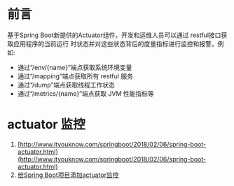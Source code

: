 # 前言
基于Spring Boot新提供的Actuator组件，开发和运维人员可以通过 restful接口获取应用程序的当前运行
时状态并对这些状态背后的度量指标进行监控和报警。例如:
- 通过“/env/{name}”端点获取系统环境变量
- 通过“/mapping”端点获取所有 restful 服务
- 通过“/dump”端点获取线程工作状态
- 通过“/metrics/{name}”端点获取 JVM 性能指标等

# actuator 监控
1. [http://www.ityouknow.com/springboot/2018/02/06/spring-boot-actuator.html](http://www.ityouknow.com/springboot/2018/02/06/spring-boot-actuator.html)
2. [给Spring Boot项目添加actuator监控](https://blog.csdn.net/qq330983778/article/details/79419674)